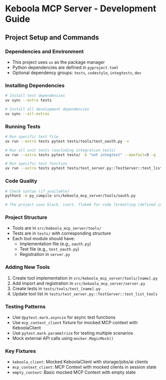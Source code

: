 # Keboola MCP Server - Development Guide

## Project Setup and Commands

### Dependencies and Environment
- This project uses `uv` as the package manager
- Python dependencies are defined in `pyproject.toml`
- Optional dependency groups: `tests`, `codestyle`, `integtests`, `dev`

### Installing Dependencies
```bash
# Install test dependencies
uv sync --extra tests

# Install all development dependencies
uv sync --all-extras
```

### Running Tests
```bash
# Run specific test file
uv run --extra tests pytest tests/tools/test_oauth.py -v

# Run all unit tests (excluding integration tests)
uv run --extra tests pytest tests/ -k "not integtest" --maxfail=5 -q

# Run specific test function
uv run --extra tests pytest tests/test_server.py::TestServer::test_list_tools -v
```

### Code Quality
```bash
# Check syntax (if available)
python3 -m py_compile src/keboola_mcp_server/tools/oauth.py

# The project uses black, isort, flake8 for code formatting (defined in pyproject.toml)
```

### Project Structure
- Tools are in `src/keboola_mcp_server/tools/`
- Tests are in `tests/` with corresponding structure
- Each tool module should have:
  - Implementation file (e.g., `oauth.py`)
  - Test file (e.g., `test_oauth.py`)
  - Registration in `server.py`

### Adding New Tools
1. Create tool implementation in `src/keboola_mcp_server/tools/[name].py`
2. Add import and registration in `src/keboola_mcp_server/server.py`
3. Create tests in `tests/tools/test_[name].py`
4. Update tool list in `tests/test_server.py::TestServer::test_list_tools`

### Testing Patterns
- Use `@pytest.mark.asyncio` for async test functions
- Use `mcp_context_client` fixture for mocked MCP context with KeboolaClient
- Use `pytest.mark.parametrize` for testing multiple scenarios
- Mock external API calls using `mocker.MagicMock()`

### Key Fixtures
- `keboola_client`: Mocked KeboolaClient with storage/jobs/ai clients
- `mcp_context_client`: MCP Context with mocked clients in session state
- `empty_context`: Basic mocked MCP Context with empty state
